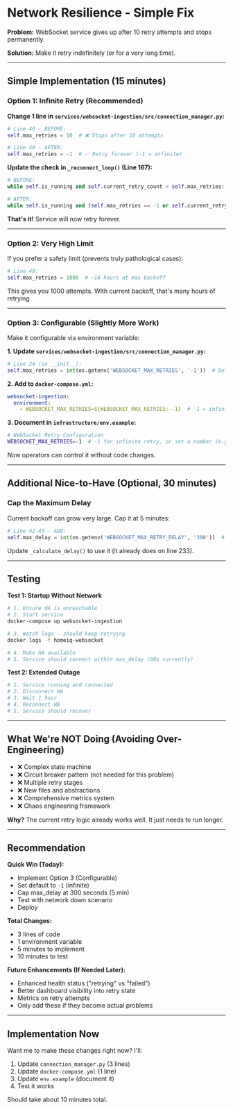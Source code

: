 # Network Resilience - Simple Fix

**Problem:** WebSocket service gives up after 10 retry attempts and stops permanently.

**Solution:** Make it retry indefinitely (or for a very long time).

---

## Simple Implementation (15 minutes)

### Option 1: Infinite Retry (Recommended)

**Change 1 line in `services/websocket-ingestion/src/connection_manager.py`:**

```python
# Line 40 - BEFORE:
self.max_retries = 10  # ❌ Stops after 10 attempts

# Line 40 - AFTER:
self.max_retries = -1  # ✅ Retry forever (-1 = infinite)
```

**Update the check in `_reconnect_loop()` (Line 167):**

```python
# BEFORE:
while self.is_running and self.current_retry_count < self.max_retries:

# AFTER:
while self.is_running and (self.max_retries == -1 or self.current_retry_count < self.max_retries):
```

**That's it!** Service will now retry forever.

---

### Option 2: Very High Limit

If you prefer a safety limit (prevents truly pathological cases):

```python
# Line 40:
self.max_retries = 1000  # ~16 hours at max backoff
```

This gives you 1000 attempts. With current backoff, that's many hours of retrying.

---

### Option 3: Configurable (Slightly More Work)

Make it configurable via environment variable:

**1. Update `services/websocket-ingestion/src/connection_manager.py`:**

```python
# Line 24 (in __init__):
self.max_retries = int(os.getenv('WEBSOCKET_MAX_RETRIES', '-1'))  # Default: infinite
```

**2. Add to `docker-compose.yml`:**

```yaml
websocket-ingestion:
  environment:
    - WEBSOCKET_MAX_RETRIES=${WEBSOCKET_MAX_RETRIES:--1}  # -1 = infinite
```

**3. Document in `infrastructure/env.example`:**

```bash
# WebSocket Retry Configuration
WEBSOCKET_MAX_RETRIES=-1  # -1 for infinite retry, or set a number (e.g., 100)
```

Now operators can control it without code changes.

---

## Additional Nice-to-Have (Optional, 30 minutes)

### Cap the Maximum Delay

Current backoff can grow very large. Cap it at 5 minutes:

```python
# Line 42-43 - ADD:
self.max_delay = int(os.getenv('WEBSOCKET_MAX_RETRY_DELAY', '300'))  # 5 minutes default
```

Update `_calculate_delay()` to use it (it already does on line 233).

---

## Testing

**Test 1: Startup Without Network**
```bash
# 1. Ensure HA is unreachable
# 2. Start service
docker-compose up websocket-ingestion

# 3. Watch logs - should keep retrying
docker logs -f homeiq-websocket

# 4. Make HA available
# 5. Service should connect within max_delay (60s currently)
```

**Test 2: Extended Outage**
```bash
# 1. Service running and connected
# 2. Disconnect HA
# 3. Wait 1 hour
# 4. Reconnect HA
# 5. Service should recover
```

---

## What We're NOT Doing (Avoiding Over-Engineering)

- ❌ Complex state machine
- ❌ Circuit breaker pattern (not needed for this problem)
- ❌ Multiple retry stages
- ❌ New files and abstractions
- ❌ Comprehensive metrics system
- ❌ Chaos engineering framework

**Why?** The current retry logic already works well. It just needs to run longer.

---

## Recommendation

**Quick Win (Today):**
- Implement Option 3 (Configurable)
- Set default to `-1` (infinite)
- Cap max_delay at 300 seconds (5 min)
- Test with network down scenario
- Deploy

**Total Changes:**
- 3 lines of code
- 1 environment variable
- 5 minutes to implement
- 10 minutes to test

**Future Enhancements (If Needed Later):**
- Enhanced health status ("retrying" vs "failed")
- Better dashboard visibility into retry state
- Metrics on retry attempts
- Only add these if they become actual problems

---

## Implementation Now

Want me to make these changes right now? I'll:
1. Update `connection_manager.py` (3 lines)
2. Update `docker-compose.yml` (1 line)
3. Update `env.example` (document it)
4. Test it works

Should take about 10 minutes total.

